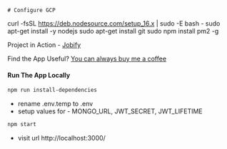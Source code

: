     # Configure GCP

curl -fsSL https://deb.nodesource.com/setup_16.x | sudo -E bash -
sudo apt-get install -y nodejs
sudo apt-get install git
sudo npm install pm2 -g

Project in Action - [Jobify](https://www.jobify.live/)

Find the App Useful? [You can always buy me a coffee](paypal:imbugad@gmail.com)

#### Run The App Locally

```sh
npm run install-dependencies
```

- rename .env.temp to .env
- setup values for - MONGO_URL, JWT_SECRET, JWT_LIFETIME

```sh
npm start
```

- visit url http://localhost:3000/
